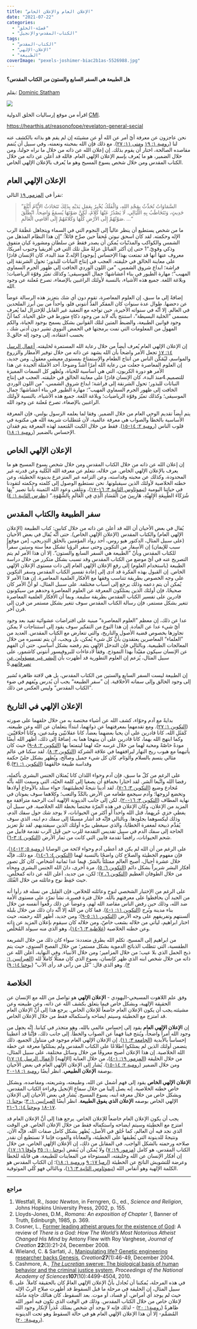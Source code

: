```yaml
---
title: "الإعلان العام والإعلان الخاص"
date: "2021-07-22"
categories: 
  - "قضيّة-الخلق"
  - "الكتاب-المقدس-والإنجيل"
tags: 
  - "الكتاب-المقدس"
  - "الإعلان-الإلهي"
  - "الطبيعة"
coverImage: "pexels-joshimer-biac2b1as-5526988.jpg"
---
```


#### هل الطبيعة هي السفر السابع والستون من الكتاب المقدس؟

بقلم: [Dominic Statham](https://creation.com/dominic-statham)

[![](https://arabcreationisthome.files.wordpress.com/2021/05/cmi.png?w=150)](https://creation.com/a/15235)

اقرأه من موقع إرساليات الخلق الدولية [CMI](https://creation.com/a/15235).

https://hearthis.at/reasonofope/revelaton-general-secial

نحن عاجزون عن معرفة أيّ أمر عن الله أو عن مشيئته إن لم يقم هو بذاته بالكشف عنه لنا ([رومية ١: ١٩](https://my.bible.com/bible/101/ROM.1.19.keh) و[متى ١١](https://my.bible.com/bible/101/MAT.11.27.keh)[: ٢٧](https://my.bible.com/bible/101/MAT.11.27.keh)). مع ذلك فإن الله بمحبته ونعمته، وفي سبيل أن يُتمم مقاصده الصالحة، اختار أن يقوم بذلك. إن إعلان الله عن ذاته من خلال ما نراه حولنا، ومن خلال الضمير، هو ما يُعرف بإسم الإعلان الإلهي العام. فالله قد أعلن عن ذاته من خلال الكتاب المقدس ومن خلال شخص يسوع المسيح وهو ما يُعرف بالإعلان الإلهي الخاص.

## الإعلان الإلهي العام

نقرأ في [المزمور ١٩](https://www.bible.com/101/psa.19) التالي:

> ”السَّمَاوَاتُ تُحَدِّثُ بِمَجْدِ اللهِ، وَالْفَلَكُ يُخْبِرُ بِعَمَلِ يَدَيْهِ بِذَلِكَ تَتَحَادَثُ الأَيَّامُ أَبْلَغَ حَدِيثٍ، وَتَتَخَاطَبُ بِهِ اللَّيَالِي. لَا يَصْدُرُ عَنْهَا كَلامٌ، لَكِنَّ صَوْتَهَا يُسمَعُ وَاضِحاً. انْطَلَقَ صَوْتُهُمْ إِلَى الأَرْضِ كُلِّهَا وَكَلامُهُمْ إِلَى أَقَاصِي الْعَالَمِ. …“

ما من شخص يستطيع أن ينظر عالياً إلى النجوم التي في السماء ويتجاهل عَظَمَةَ الرب الإله وحكمته. لقد كان اسحق نيوتن مُحقاً حين صرَّح قائلاً: ”إن هذا النظام المذهل من الشمس والكواكب والمذنّبات يُمكن أن يصدر فقط عن سلطان ومشورة كيان متفوق وذكي وقويّ.“1 حتى إن أكثر القبائل عزلةً مثل تلك التي في أفريقيا وجنوب أمريكا، معروف عنها أنها قد تمتعت بهذا الإحساس \[بوجود\] الإله.2 منذ البدء، كان الإنسان قادرًا على معاينة الخالق في خليقته. العجب في إنتاج النباتات للبذور؛ تحول الشرنقة إلى فراشة؛ ابداع شروق الشمس، ”من اللون الوردي الخافت إلى ظهور الجرم السماوي المهيب“؛ مهارة الطيور في بناء أعشاشها؛ جمال الموسيقى؛ وكذلك تميّز وقوّة الرياضيات؛ وبلاغة اللغة. جميع هذه الأشياء، بالنسبة لأولئك الراغبين بالإصغاء، تصرخ مُعلنة عن وجود الله.

إضافةً إلى ما سبق، إن العلوم المعاصرة، تقوم دون أي شك بتعزيز هذه الرسالة عوضاً عن دحضها. طوال عدة سنوات كان المفكر الفذّ أنتوني فلو، واحداً من بين أبرز الملحدين في العالم. إلا أنَّه في سنواته الأخيرة، حين تواجه مع التعقيد غير القابل للإختزال لما يُعرف بمسمى ”الخلية البسيطة“، استنتج بأنَّه لابد من وجود ذكاءٍ متورط في خلق الحياة. كما أنَّ وجود قوانين الطبيعة، والضبط المتين لتلك القوانين بشكل يسمح بوجود الحياة، والكم المهول من المعلومات التي تمت برمجتها في الحمض النووي تشير دون أدنى شك ، بحسب اعتقاده، إلى وجود إله خالق.3

إن الإعلان الإلهي العام يُعرف أيضاً من خلال رعاية الله المستمرة لخليقته. [أعمال الرسل ١٤: ١٧](https://my.bible.com/bible/101/ACT.14.17) تجعل الأمر واضحاً بأن الله يشهد عن ذاته من خلال توفير الأمطار والزروع والمواسم، ليُمَكِّن الناس من انتاج الطعام والإستمتاع بمستوى معيشي معقول. ومن جديد، إن العلوم المعاصرة جعلت من رعاية الله أمرًا أشدَّ وضوحاً. أحد الأمثلة الجيدة عن هذا الأمر هو دورة الكربون، التي هي أساسية للحياة، وتُظهر كل السمات المميزة للتصميم.4منذ البدء، كان الإنسان قادرًا على معاينة الخالق في خليقته. العجب في إنتاج النباتات للبذور؛ تحول الشرنقة إلى فراشة؛ ابداع شروق الشمس، ”من اللون الوردي الخافت إلى ظهور الجرم السماوي المهيب“؛ مهارة الطيور في بناء أعشاشها؛ جمال الموسيقى؛ وكذلك تميّز وقوّة الرياضيات؛ وبلاغة اللغة. جميع هذه الأشياء، بالنسبة لأولئك الراغبين بالإصغاء، تصرخ مُعلنة عن وجود الله.

يتم أيضاً تقديم الوحي العام من خلال الضمير. وفقا لما يعلمه الرسول بولس، فإن المعرفة الأساسية بالخطأ والصواب هي معرفة عالمية، لأن مُتطلبات شريعة الله هي مكتوبة في قلوب الناس ([رومية ٢: ١٤-١٥](https://my.bible.com/bible/101/ROM.2.14-15)). فقط من خلال الكبت المُتعمد لهذه المعرفة يتم فقدان الإحساس بالضمير ([رومية ١: ١٨](https://my.bible.com/bible/101/ROM.1.18)).

## الإعلان الإلهي الخاص

إن إعلان الله عن ذاته من خلال الكتاب المقدس ومن خلال شخص يسوع المسيح هو ما يعرف بالإعلان الإلهي الخاص. من خلاله، نتعلم عن معرفة الله الكُلية وعن قدرته غير المحدودة، وكذلك عن محبته وقداسته، وعن التزامه غير المتزعزع بدينونة الخطيئة، وعن خطته الخلاصية لأولئك الذين سيقبلونها. نحن نستطيع الوصول إلى كلمته وحكمته لتقودنا في حياتنا اليومية ([تيموثاوس الثانية ٣: ١٦-١٧](https://my.bible.com/bible/101/2TI.3.16-17.keh))، ونتلقى وعود الله الثمينة بأننا نصير ”بِهَا شُرَكَاءَ الطَّبِيعَةِ الإِلهِيَّةِ، هَارِبِينَ مِنَ الْفَسَادِ الَّذِي فِي الْعَالَمِ بِالشَّهْوَةِ.“ ([بطرس الثانية ١: ٤](https://my.bible.com/bible/101/2PE.1.4))

## سفر الطبيعة والكتاب المقدس

يُقال في بعض الأحيان أن الله قد أعلن عن ذاته من خلال كتابين: كتاب الطبيعة (الإعلان الإلهي العام) والكتاب المقدس (الإعلان الإلهي الخاص). حتى أنَّه يُقال في بعض الأحيان (على سبيل المثال، الدكتور هيو روس، أحد رواد المؤمنين بالخلق التدريجي، \[من موقع\] سبب للإيمان) إن الأسفار من التكوين وحتى سفر الرؤيا تشكل معاً ستة وستين سفراً للكتاب المقدس وبأنّ ”الطبيعة هي السفر السابع والستون“. إلا أن هذا الأمر لم يتم التصريح عنه في أيّ موضع من الكتاب المقدس وقد تسبب بشكل متكرر من خلال دراسة الطبيعة (باستخدام العلوم) إلى رفع الإعلان الإلهي العام إلى ذات مستوى الإعلان الإلهي الخاص. إن القبول بهذه الفكرة قد أدى إلى إعادة تفسير الكتاب المقدس وسفر التكوين على وجه الخصوص بطريقة تتناسب وفقها مع الأفكار العلمية المعاصرة. إن هذا الأمر لا يُمكن أن يتم دعمه وذلك يرجع إلى أسباب مختلفة. على سبيل المثال، لو أنَّ الأمر كان صحيحًا، فإن أولئك الذين يمتلكون المعرفة عن العلوم المعاصرة وحدهم من سيكونون قادرين على تفسير الكتاب المقدس بطريقة سليمة. وبما أن الأفكار العلمية المعاصرة تتغير بشكل مستمر، فإن رسالة الكتاب المقدس سوف تتغير بشكل مستمر من قرن إلى قرن آخر.

عدا عن ذلك، إن معظم ”العلوم المعاصرة“ مبنية على افتراضات عشوائية تفيد بعد وجود أيّ شيء عدا عن المادة. إن هذا النوع من التفكير سوف يقود إلى استنتاجات لا يمكن تجاوزها بخصوص قضية الأصول والتاريخ، والتي تتعارض مع الكتاب المقدس. العديد من ”العلماء“ المعاصرين يعتقدون بأنَّ كل شيء يُمكن، بل ويجب، أن يتم تفسيره من خلال المعالجات الطبيعية. وبالتالي فإن التدخل الإلهي يتم رفضه بشكل أساسي. حتى أن الفهم عن الإنسان سيكون مقيّداً بهذا النموذج. وفقاً لادعاءات للبروفيسور أنتوني كاشمور، على سبيل المثال، يُزعم إن العلوم التطورية قد أظهرت بأن [البشر غير مسؤولين عن تصرفاتهم](https://creation.com/nothing-more-than-a-bag-of-chemicals).5

إن الطبيعة ليست السفر السابع والستين من الكتاب المقدس، بل هي لافتة ظاهرة تُشير إلى وجود الخالق وإلى سماته الأخلاقية. إن ”سفر الطبيعة“ يجب أن يُدرس ويُفهم في ضوء ”الكتاب المقدس“ وليس العكس من ذلك.

## الإعلان الإلهي في التاريخ

بدايةً مع آدم وحوّاء، كشف الله عن أشياء مختصة به من خلال خلقهما على صورته ([التكوين ١: ٢٧](https://my.bible.com/bible/101/GEN.1.27)). ومع تقدمهما بمعرفتهما عن ذواتهما، ابتدأا يتعلمان عن الله وعن طبيعته. كَمَثَلِ الله، كانا قادرين على أن يحبا بعضهما بعضاً، كانا عقلانيّين ومُبدعين، وكانا أخلاقيّين. وكما ابتهج الله بهما، كانا قادرين على أن يبتهجا هما به. إضافةً إلى ذلك، أظهر الله أيضًا مودةً خاصّةً ومحبة لهما من خلال غرسه جنّة لهما ليتمتعا بها ([التكوين ٢: ٨-٩](https://my.bible.com/bible/101/GEN.2.8-9)) حيث كان يأتيهما مع هبوب ريح النهار ليرافقهما في علاقة الشركة ([التكوين ٣: ٨](https://my.bible.com/bible/101/GEN.3.8)). لقد سكنا في عالم مثالي يتسم بالسلام والوئام. كان كل شيء جميل وصالح، ويُظهر بشكل جليّ حكمة وقداسة طبيعة خالقهما ([التكوين ١: ٣١](https://my.bible.com/bible/101/GEN.1.31)).6

على الرغم من كلّ ما سبق، فإن آدم وحواء اللذان كانا يُمثلان الجنس البشري بأكمله، رفضا الله واتَّبعا الشر. لقد اختارا بحماقة أن يصغيا إلى كلمة الحيّة، التي وسمت الله بأنَّه مُخادع وضيع ([التكوين ٣: ٦-٧](https://my.bible.com/bible/101/GEN.3.6-7)). لقد أُدينا نتيجةً لخطيئتهما: حواء ستلد بالأوجاع أولادها وتخضع لزوجها؛ وآدم سيجمع طعامه من الأرض بالكَدِّ والتعب؛ وكلاهما سوف يموتان في نهاية المطاف ([التكوين ٣: ١٦-٢٠](https://my.bible.com/bible/101/GEN.3.16-20)). لكن إلى جانب الدينونة الإلهية أتت الرحمة مترافقة مع المزيد من الإعلان، وكان الإعلان في هذه المرّة مختصاً بخطة الله الخلاصية. في سبيل أن يغطي خزي عُريِهما، قتل الله واحداً أو أكثر من الحيوانات، لا يوجد شك حول سفك الدم، وذلك ليكسوهما بجلودها. وبالتالي فإنَّه قد أشار مسبقًا إلى سفك دم ابنه، الذي سوف يُقدَّم ذبيحة لمغفرة الخطايا، والذي سيغطي ببرّه أولئك الذين سيفتديهم. لقد تمَّ تعزيز الحاجة إلى سفك الدم في سبيل تقديس التقدمة للرب حين قَبِل الرب تقدمة قابيل من شحم الحيوانات، رافضاً تقدمة قايين التي كانت من ثمار الأرض ([التكوين ٤: ٣-٦](https://my.bible.com/bible/101/GEN.4.3-6)).

على الرغم من أن الله لم يكن قد أعطى آدم وحواء لائحة من الوصايا ([رومية ٥: ١٢-١٤](https://my.bible.com/bible/101/ROM.5.12-14))، فإن مفهوم الخطيئة والصلاح كان واضحًا بالنسبة لهما ([التكوين ٤: ٦-١٤](https://my.bible.com/bible/101/GEN.4.6-14)). مع ذلك، فإنَّه خلال عشرة أجيال، أصبح العالم ممتلئاً بالشرّ. فيما عدا ثمانية أشخاص، كان كل تصور أفكار البشر شريراً بشكل دائم ([التكوين ٦: ٥](https://my.bible.com/bible/101/GEN.6.5)). مرة أُخرى، دانَ الله الجنس البشري ومحاه من خلال الطوفان العظيم ([التكوين ٦، ٧](https://my.bible.com/bible/101/GEN.6))؛ لكن، من جديد، أعلن الله عن ذاته كمخلّص، حيث حَفِظَ نوح وعائلته من خلال الفُلك.

على الرغم من الإختبار الشخصي لنوح وعائلته للخلاص، فإن القليل من نسله قد رأوا أنه من الجيد أن يحافظوا على معرفتهم بالله. خلال فترة قصيرة، نشأ تمرّد على مستوى الأمة ضد الله، وذلك حين رفض الناس مقاصد الله لهم، وعوضاً عن ذلك رفَّعوا أنفسه من خلال بناء مدينة وبُرج ([التكوين ١١: ١-٤](https://my.bible.com/bible/101/GEN.11.1-4)). فما كان من الله إلا أنَّه دان ذلك من خلال بلبلة ألسنتهم وتفريقهم على وجه الأرض ([التكوين ١١: ٥-٩](https://my.bible.com/bible/101/GEN.11.5-9))؛ ومن جديد، أظهر الله رحمته، حيث اختار ابراهيم، ليأتي من خلاله بشعب خاصّ، ومن خلاله كان سيقوم بإعلان المزيد عن ذاته وعن خطته الخلاصية ([غلاطية ٣: ٦-١٤](https://my.bible.com/bible/101/GAL.3.6-14))، وهو الذي منه سيولد المُخلِّص.

من ابراهيم إلى المسيح، تكلم الله بطرق متعددة: سواء كان ذلك من خلال الشريعة الطقسية، التي تتطلب الذبائح الدموية بشكل مستمر؛ من خلال الفصح السنوي، حيث يتم ذبح الحمل الذي بلا عيب؛ من خلال المزامير؛ ومن خلال الأنبياء. وفي النهاية، أعلن الله عن ذاته من خلال شخص ابنه الذي ظهر كإنسان، يسوع الذي كان ممثلًا كاملاً لله ([العبرانيين ١: ٣](https://my.bible.com/bible/101/HEB.1.3)). وهو الذي قال: ”كل من رآني قد رأى الآب“ ([يوحنا ١٤: ٩](https://my.bible.com/bible/101/JHN.14.9))

## الخلاصة

وفق علم اللاهوت المسيحي-اليهودي - **الإعلان الإلهي** هو تواصل من الله مع الإنسان عن الحقيقة الإلهية، وبشكل خاص فيما يتعلق بكشف الله عن ذاته، وعن طبيعته وعن مشيئته.يجب أن يكون الإعلان العام خاضعاً للإعلان الخاص. يرجع هذا إلى أنَّ الإعلان العام قد امتزج مع الخطيئة وسيتم ايضاحه واستكماله فقط من خلال الإعلان الخاص.

إن **الإعلان الإلهي العام** يقود إلى إحساس عالمي بالله، وهو متجذر في كياننا. إنَّه يجعل من وجود الله أمراً واضحاً، ويُنتج فينا فهماً عن الصواب والخطأ. إلى جانب ذلك، فإنَّنا قد أُعطينا إحساساً بالأبدية ([الجامعة ٣: ١١](https://my.bible.com/bible/101/ECC.3.11)). إن الإعلان الإلهي العام موجود في متناول الجميع، ذلك يتضمن أولئك الذين لم يمتلكوا اطلاعًا على الكتاب المقدس ولم يمتلكوا معرفة عن خطة الله الخلاصية. إن هذا الإعلان أصبح معروفًا من خلال وسائل مختلفة، على سبيل المثال، من خلال الخليقة ([المزمور ١٩: ١-٤](https://my.bible.com/bible/101/PSA.19.1-4))، من خلال العناية \[الإلهية\] ([أعمال الرسل ١٤: ١٧](https://my.bible.com/bible/101/ACT.14.17)) ومن خلال الضمير ([رومية ٢: ١٤-١٥](https://my.bible.com/bible/101/ROM.2.14-15)). يُشار إلى الإعلان الإلهي العام في بعض الأحيان بوصفة **الإعلان الطبيعي**. انظر أيضًا [رومية ١](https://my.bible.com/bible/101/ROM.1.18-20)[: ١٨-٢٠](https://my.bible.com/bible/101/ROM.1.18-20).

**الإعلان الإلهي الخاص** يقود إلى فهم أشمل عن الله، وطبيعته، وشريعته، ومقاصده، وبشكل خاص خطته الخلاصية. إنه يصل إلينا من خلال سماع الإنجيل وقراءة الكتاب المقدس، وبشكل خاص من خلال معرفة ابنه، يسوع المسيح. يُشار في بعض الأحيان إلى الإعلان الإلهي الخاص بوصفه **الإعلان الذي يفوق الطبيعة**. انظر أيضًا [العبرانيين ١](https://my.bible.com/bible/101/HEB.1.3)[: ٣](https://my.bible.com/bible/101/HEB.1.3)؛ [يوحنا ١](https://my.bible.com/bible/101/JHN.1.17-18)[: ١٧-١٨](https://my.bible.com/bible/101/JHN.1.17-18) و[يوحنا ١٤](https://my.bible.com/bible/101/JHN.14.6-21)[: ٦-٢١](https://my.bible.com/bible/101/JHN.14.6-21).

يجب أن يكون الإعلان العام خاضعاً للإعلان الخاص. يرجع هذا إلى أنَّ الإعلان العام قد امتزج مع الخطيئة وسيتم ايضاحه واستكماله فقط من خلال الإعلان الخاص. في الوقت الذي نجد فيه أن العالم، كما خُلق في الأصل، يُظهر بشكل كامل صفات الله، فإنَّه الآن، ونتيجةً للدينونة التي يُطبقها على الخطيئة، والمعاناة والموت فإننا لا نستطيع أن نقدر صلاحه ورحمته بالشكل الواجب. في المقابل من ذلك، إن الإعلان الإلهي الخاص، من خلال الكتاب المقدس، هو كامل ([مزمور ١٩: ٧](https://my.bible.com/bible/101/PSA.19.7)) ولا يُمكن أن يُنقض ([يوحنا ١٠: ٣٥](https://my.bible.com/bible/101/JHN.10.35) و[لوقا ١٦](https://my.bible.com/bible/101/LUK.16.17)[: ١٧](https://my.bible.com/bible/101/LUK.16.17)). إن أفكار الإنسان عن الله وخليقته، المستوحاة من المعاينات للطبيعة، هي قابلة للخطأ وعرضة للتشويش الناتج عن الخطيئة ([ارميا ١٧: ٩](https://my.bible.com/bible/101/JER.17.9) و[رومية ١](https://my.bible.com/bible/101/ROM.1.18)[: ١٨](https://my.bible.com/bible/101/ROM.1.18))؛ إن الكتاب المقدس هو الكلمة الإلهية وهو أنفاس الله ([تيموثاوس الثانية ٣: ١٦](https://my.bible.com/bible/101/2TI.3.16))، وبالتالي فهو كُلي الموثوقية.

* * *

### مراجع

1. Westfall, R., _Isaac Newton_, in Ferngren, G., ed., _Science and Religion_, Johns Hopkins University Press, 2002, p. 155. 
2. Lloyds-Jones, D.M., _Romans: An exposition of Chapter 1_, Banner of Truth, Edinburgh, 1985, p. 369. 
3. Cosner, L., [Former leading atheist argues for the existence of God](https://creation.com/review-there-is-a-god-by-antony-flew): A review of _There is a God: How The World’s Most Notorious Atheist Changed His Mind_ by Antony Flew with Roy Varghese, _Journal of Creation_ **22**(3):21-24, December 2008. 
4. Wieland, C. & Sarfati, J., [Manipulating life? Genetic engineering researcher backs Genesis](https://creation.com/manipulating-life-dr-eirich-interview), _Creation_**27**(1):46-49, December 2004. 
5. Cashmore, A., [_The Lucretian_ swerve: The biological basis of human behavior and the criminal justice system](http://www.pnas.org/content/107/10/4499.full.pdf%20html), _Proceedings of the National Academy of Sciences_**107**(10):4499-4504, 2010. 
6. في هذه المرحلة، يُمكننا أن نُجادل بأنَّ الإعلان الإلهي العامَّ كان بالحقيقة كاملاً. على سبيل المثال، إن الخليقة في مرحلة ما قبل السقوط قد أظهرت صلاح الربّ الإله حيث لم يوجد أي أمراض، أو فساد، أو موت. بعد السقوط، كان هنالك حاجة ماسّة لإعلان خاص من خلال الكتاب المقدس. وذلك في الوقت الذي تكون فيه أُمور الله ظاهرةٌ ([رومية١: ٢٠](https://my.bible.com/bible/101/ROM.1.20)) - لذلك فإنه لا يوجد أي شخص يمتلك عُذراً لإنكار وجود الله المُصَمِّم- إلا أن هذا الإعلان الإلهي العام هو في حالة السقوط وهو تحت الدينونة ([رومية٨: ٢٠](https://my.bible.com/bible/101/ROM.8.20)).
